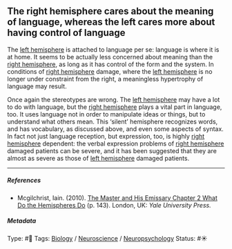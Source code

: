 ## The right hemisphere cares about the meaning of language, whereas the left cares more about having control of language

The [left hemisphere](Left%20hemisphere.md) is attached to language per se: language is where it is at home. It seems to be actually less concerned about meaning than the [right hemisphere](Right%20hemisphere.md), as long as it has control of the form and the system. In conditions of [right hemisphere](Right%20hemisphere.md) damage, where the [left hemisphere](Left%20hemisphere.md) is no longer under constraint from the right, a meaningless hypertrophy of language may result.

Once again the stereotypes are wrong. The [left hemisphere](Left%20hemisphere.md) may have a lot to do with language, but the [right hemisphere](Right%20hemisphere.md) plays a vital part in language, too. It uses language not in order to manipulate ideas or things, but to understand what others mean. This ‘silent’ hemisphere recognizes words, and has vocabulary, as discussed above, and even some aspects of syntax. In fact not just language reception, but expression, too, is highly [right hemisphere](Right%20hemisphere.md) dependent: the verbal expression problems of [right hemisphere](Right%20hemisphere.md) damaged patients can be severe, and it has been suggested that they are almost as severe as those of [left hemisphere](Left%20hemisphere.md) damaged patients.

---

##### References

* Mcgilchrist, Iain. (2010). [The Master and His Emissary Chapter 2 What Do the Hemispheres Do](The%20Master%20and%20His%20Emissary%20Chapter%202%20What%20Do%20the%20Hemispheres%20Do.md) (p. 143). London, UK: *Yale University Press.*

##### Metadata

Type: #🔴 
Tags: [Biology]() / [Neuroscience](Neuroscience.md) / [Neuropsychology](Neuropsychology.md)
Status: #☀️ 
